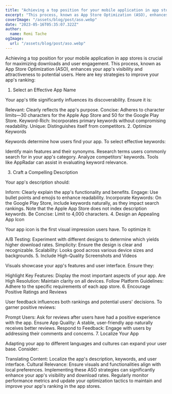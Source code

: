 ```yaml
---
title: "Achieving a top position for your mobile application in app stores"
excerpt: "This process, known as App Store Optimization (ASO), enhances your app's visibility and attractiveness to potential users."
coverImage: "/assets/blog/post/aso.webp"
date: "2023-05-16T05:35:07.322Z"
author:
  name: Remi Tache
ogImage:
  url: "/assets/blog/post/aso.webp"
---
```




Achieving a top position for your mobile application in app stores is crucial for maximizing downloads and user engagement. This process, known as App Store Optimization (ASO), enhances your app's visibility and attractiveness to potential users. Here are key strategies to improve your app's ranking:

1. Select an Effective App Name

Your app's title significantly influences its discoverability. Ensure it is:

Relevant: Clearly reflects the app's purpose.
Concise: Adheres to character limits—30 characters for the Apple App Store and 50 for the Google Play Store.
Keyword-Rich: Incorporates primary keywords without compromising readability.
Unique: Distinguishes itself from competitors.
2. Optimize Keywords

Keywords determine how users find your app. To select effective keywords:

Identify main features and their synonyms.
Research terms users commonly search for in your app's category.
Analyze competitors' keywords.
Tools like AppRadar can assist in evaluating keyword relevance.

3. Craft a Compelling Description

Your app's description should:

Inform: Clearly explain the app's functionality and benefits.
Engage: Use bullet points and emojis to enhance readability.
Incorporate Keywords: On the Google Play Store, include keywords naturally, as they impact search rankings. Note that the Apple App Store does not index description keywords.
Be Concise: Limit to 4,000 characters.
4. Design an Appealing App Icon

Your app icon is the first visual impression users have. To optimize it:

A/B Testing: Experiment with different designs to determine which yields higher download rates.
Simplicity: Ensure the design is clear and recognizable.
Scalability: Looks good across various device sizes and backgrounds.
5. Include High-Quality Screenshots and Videos

Visuals showcase your app's features and user interface. Ensure they:

Highlight Key Features: Display the most important aspects of your app.
Are High Resolution: Maintain clarity on all devices.
Follow Platform Guidelines: Adhere to the specific requirements of each app store.
6. Encourage Positive Ratings and Reviews

User feedback influences both rankings and potential users' decisions. To garner positive reviews:

Prompt Users: Ask for reviews after users have had a positive experience with the app.
Ensure App Quality: A stable, user-friendly app naturally receives better reviews.
Respond to Feedback: Engage with users by addressing their comments and concerns.
7. Localize Your App

Adapting your app to different languages and cultures can expand your user base. Consider:

Translating Content: Localize the app's description, keywords, and user interface.
Cultural Relevance: Ensure visuals and functionalities align with local preferences.
Implementing these ASO strategies can significantly enhance your app's visibility and download rates. Regularly monitor performance metrics and update your optimization tactics to maintain and improve your app's ranking in the app stores.